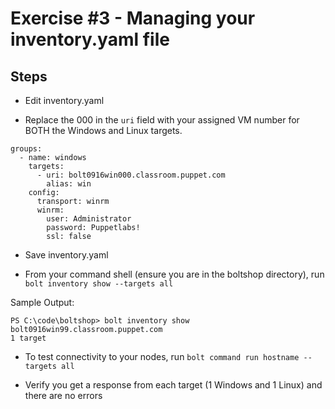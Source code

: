 # Exercise #3 - Managing your inventory.yaml file

## Steps

- Edit inventory.yaml

- Replace the 000 in the `uri` field with your assigned VM number for BOTH the Windows and Linux targets.

```
groups:
  - name: windows
    targets:
      - uri: bolt0916win000.classroom.puppet.com
        alias: win
    config:
      transport: winrm
      winrm:
        user: Administrator
        password: Puppetlabs!
        ssl: false
```

- Save inventory.yaml

- From your command shell (ensure you are in the boltshop directory), run `bolt inventory show --targets all`

Sample Output:

```
PS C:\code\boltshop> bolt inventory show 
bolt0916win99.classroom.puppet.com
1 target
```

- To test connectivity to your nodes, run `bolt command run hostname --targets all`

- Verify you get a response from each target (1 Windows and 1 Linux) and there are no errors
